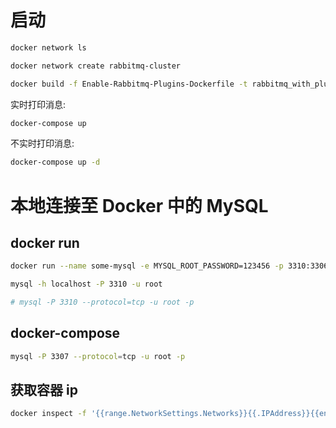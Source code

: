 # 启动

```bash
docker network ls
```

```bash
docker network create rabbitmq-cluster
```

```bash
docker build -f Enable-Rabbitmq-Plugins-Dockerfile -t rabbitmq_with_plugins .
```

实时打印消息:

```bash
docker-compose up
```

不实时打印消息:

```bash
docker-compose up -d
```

# 本地连接至 Docker 中的 MySQL

## docker run

```bash
docker run --name some-mysql -e MYSQL_ROOT_PASSWORD=123456 -p 3310:3306 -d mysql:5.7
```

```bash
mysql -h localhost -P 3310 -u root

# mysql -P 3310 --protocol=tcp -u root -p
```

## docker-compose

```bash
mysql -P 3307 --protocol=tcp -u root -p
```

## 获取容器 ip

```bash
docker inspect -f '{{range.NetworkSettings.Networks}}{{.IPAddress}}{{end}}' container_name_or_id
```


